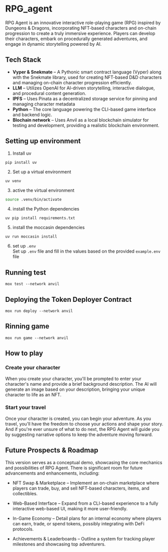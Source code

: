 # RPG_agent

RPG Agent is an innovative interactive role-playing game (RPG) inspired by Dungeons & Dragons, incorporating NFT-based characters and on-chain progression to create a truly immersive experience. Players can develop their characters, embark on procedurally generated adventures, and engage in dynamic storytelling powered by AI.

## Tech Stack

- **Vyper & Snekmate** – A Pythonic smart contract language (Vyper) along with the Snekmate library, used for creating NFT-based D&D characters and managing on-chain character progression efficiently.
- **LLM** – Utilizes OpenAI for AI-driven storytelling, interactive dialogue, and procedural content generation.
- **IPFS** – Uses Pinata as a decentralized storage service for pinning and managing character metadata
- **Python** – The core language powering the CLI-based game interface and backend logic.
- **Blochain network** – Uses Anvil as a local blockchain simulator for testing and development, providing a realistic blockchain environment.

## Setting up environment

1. Install uv
```
pip install uv
```
2. Set up a virtual environment

```
uv venv
```

3. active the virtual environment
```bash
source .venv/bin/activate
```

4. install the Python dependencies

```
uv pip install requirements.txt
```
5. install the moccasin dependencies
```
uv run moccasin install
```

6. set up `.env`<br>
Set up `.env` file and fill in the values based on the provided `example.env` file

## Running test

```
mox test --network anvil 
```

## Deploying the Token Deployer Contract
```
mox run deploy --network anvil
```

## Rinning game
```
mox run game --network anvil
```

## How to play 

### Create your character 
When you create your character, you'll be prompted to enter your character's name and provide a brief background description. The AI will generate an image based on your description, bringing your unique character to life as an NFT.
### Start your travel 
Once your character is created, you can begin your adventure. As you travel, you'll have the freedom to choose your actions and shape your story. And if you're ever unsure of what to do next, the RPG Agent will guide you by suggesting narrative options to keep the adventure moving forward.

## Future Prospects & Roadmap

This version serves as a conceptual demo, showcasing the core mechanics and possibilities of RPG Agent. There is significant room for future advancements and enhancements, including:
- NFT Swap & Marketplace – Implement an on-chain marketplace where players can trade, buy, and sell NFT-based characters, items, and collectibles.

- Web-Based Interface – Expand from a CLI-based experience to a fully interactive web-based UI, making it more user-friendly.

- In-Game Economy – Detail plans for an internal economy where players can earn, trade, or spend tokens, possibly integrating with DeFi protocols.

- Achievements & Leaderboards – Outline a system for tracking player milestones and showcasing top adventurers.



